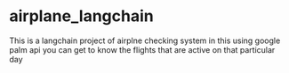 # airplane_langchain

This is a langchain project of airplne checking system in this using google palm api you can get to know the flights that are active on that particular day
